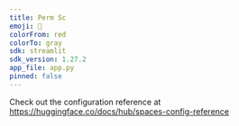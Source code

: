 ```yaml
---
title: Perm Sc
emoji: 🐨
colorFrom: red
colorTo: gray
sdk: streamlit
sdk_version: 1.27.2
app_file: app.py
pinned: false
---
```


Check out the configuration reference at https://huggingface.co/docs/hub/spaces-config-reference

